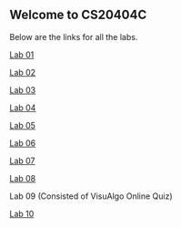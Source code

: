 ## Welcome to CS20404C

Below are the links for all the labs.

  [Lab 01](https://sidhant007.github.io/CS2040C/lab01)

  [Lab 02](https://sidhant007.github.io/CS2040C/lab02)

  [Lab 03](https://sidhant007.github.io/CS2040C/lab03)

  [Lab 04](https://sidhant007.github.io/CS2040C/lab04)

  [Lab 05](https://sidhant007.github.io/CS2040C/lab05)

  [Lab 06](https://sidhant007.github.io/CS2040C/lab06)

  [Lab 07](https://sidhant007.github.io/CS2040C/lab07)

  [Lab 08](https://sidhant007.github.io/CS2040C/lab08)

  Lab 09 (Consisted of VisuAlgo Online Quiz)

  [Lab 10](https://sidhant007.github.io/CS2040C/lab10)

